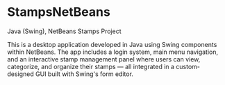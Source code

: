 # StampsNetBeans
Java (Swing), NetBeans Stamps Project

This is a desktop application developed in Java using Swing components within NetBeans. The app includes a login system, main menu navigation, and an interactive stamp management panel where users can view, categorize, and organize their stamps — all integrated in a custom-designed GUI built with Swing's form editor. 

